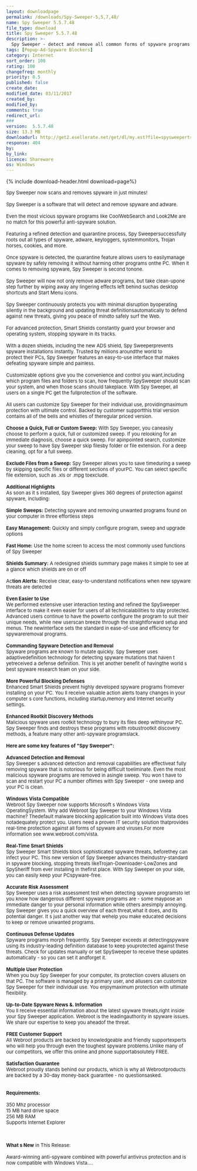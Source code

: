 ```yaml
---
layout: downloadpage
permalink: /downloads/Spy-Sweeper-5,5,7,48/
name: Spy Sweeper 5.5.7.48
file_type: download
title: Spy Sweeper 5.5.7.48
description: >-
  Spy Sweeper - detect and remove all common forms of spyware programs including Trojans, system monitors, keyloggers and adware
tags: [Popup-Ad-Spyware Blockers]
category: Internet
sort_order: 100
rating: 100
changefreq: monthly
priority: 0.5
published: false
create_date: 
modified_date: 03/11/2017
created_by: 
modified_by: 
comments: true
redirect_url: 
### 
version:  5.5.7.48
size: 13.3 MB
downloadurl: http://get2.esellerate.net/get/dl/my.est?file=spysweepertrialesellersetup_en.exe&sessionid=2657&via=ISAPI&a=WCWE8ENECJ0DARUH&b=gru4u3mnbaedgp55yg4uldnl
response: 404
by: 
by_link: 
licence: Shareware
os: Windows
---
```


{% include download-header.html download=page%}

<p style="fix-download-text !important">
<p><font size="2"><p>Spy Sweeper now scans and removes spyware in just minutes! <br />
<br />
Spy Sweeper is a software that will detect and remove spyware and adware.<br />
<br />
Even the most vicious spyware programs like CoolWebSearch and Look2Me are no match for this powerful anti-spyware solution.<br />
<br />
Featuring a refined detection and quarantine process, Spy Sweepersuccessfully roots out all types of spyware, adware, keyloggers, systemmonitors, Trojan horses, cookies, and more. <br />
<br />
Once spyware is detected, the quarantine feature allows users to easilymanage spyware by safely removing it without harming other programs onthe PC. When it comes to removing spyware, Spy Sweeper is second tonone. <br />
<br />
Spy Sweeper will now not only remove adware programs, but take clean-upone step further by wiping away any lingering effects left behind suchas desktop shortcuts and Start Menu icons. <br />
<br />
Spy Sweeper continuously protects you with minimal disruption byoperating silently in the background and updating threat definitionsautomatically to defend against new threats, giving you peace of mindto safely surf the Web.<br />
<br />
For advanced protection, Smart Shields constantly guard your browser and operating system, stopping spyware in its tracks. <br />
<br />
With a dozen shields, including the new ADS shield, Spy Sweeperprevents spyware installations instantly. Trusted by millions aroundthe world to<br />
protect their PCs, Spy Sweeper features an easy-to-use interface that makes defeating spyware simple and painless.<br />
<br />
Customizable options give you the convenience and control you want,including which program files and folders to scan, how frequently SpySweeper should scan your system, and when those scans should takeplace. With Spy Sweeper, all users on a single PC get the fullprotection of the software. <br />
<br />
All users can customize Spy Sweeper for their individual use, providingmaximum protection with ultimate control. Backed by customer supportthis trial version contains all of the bells and whistles of theregular priced version.<br />
<br />
<strong>Choose a Quick, Full or Custom Sweep:</strong> With Spy Sweeper, you caneasily choose to perform a quick, full or customized sweep. If you relooking for an immediate diagnosis, choose a quick sweep. For apinpointed search, customize your sweep to have Spy Sweeper skip filesby folder or file extension. For a deep cleaning, opt for a full sweep.<br />
<br />
<strong>Exclude Files from a Sweep:</strong> Spy Sweeper allows you to save timeduring a sweep by skipping specific files or different sections of yourPC. You can select specific file extension, such as .xls or .mpg toexclude.<br />
<br />
<strong>Additional Highlights</strong><br />
As soon as it s installed, Spy Sweeper gives 360 degrees of protection against spyware, including:<br />
<br />
<strong>Simple Sweeps:</strong> Detecting spyware and removing unwanted programs found on your computer in three effortless steps<br />
<br />
<strong>Easy Management:</strong> Quickly and simply configure program, sweep and upgrade options<br />
<br />
<strong>Fast Home:</strong> Use the home screen to access the most commonly used functions of Spy Sweeper<br />
<br />
<strong>Shields Summary:</strong> A redesigned shields summary page makes it simple to see at a glance which shields are on or off<br />
<br />
Ac<strong>tion Alerts:</strong> Receive clear, easy-to-understand notifications when new spyware threats are detected<br />
<br />
<strong>Even Easier to Use</strong><br />
We performed extensive user interaction testing and refined the SpySweeper interface to make it even easier for users of all technicalabilities to stay protected. Advanced users continue to have the powerto configure the program to suit their unique needs, while new userscan breeze through the straightforward setup and menus. The newinterface sets the standard in ease-of-use and efficiency for spywareremoval programs.<br />
<br />
<strong>Commanding Spyware Detection and Removal</strong><br />
Spyware programs are known to mutate quickly. Spy Sweeper uses adaptivedefinition technology for detecting spyware mutations that haven t yetreceived a defense definition. This is yet another benefit of havingthe world s best spyware research team on your side.<br />
<br />
<strong>More Powerful Blocking Defenses</strong><br />
Enhanced Smart Shields prevent highly developed spyware programs fromever installing on your PC. You ll receive valuable action alerts toany changes in your computer s core functions, including startup,memory and Internet security settings.<br />
<br />
<strong>Enhanced Rootkit Discovery Methods</strong><br />
Malicious spyware uses rootkit technology to bury its files deep withinyour PC. Spy Sweeper finds and destroys these programs with robustrootkit discovery methods, a feature many other anti-spyware programslack.<br />
<br />
<span><strong>Here are some key features of "Spy Sweeper":</strong></span><br />
<br />
<strong>Advanced Detection and Removal</strong><br />
Spy Sweeper s advanced detection and removal capabilities are effectiveat fully removing spyware that is notorious for being difficult toeliminate. Even the most malicious spyware programs are removed in asingle sweep. You won t have to scan and restart your PC a number oftimes with Spy Sweeper - one sweep and your PC is clean.<br />
<br />
<strong>Windows Vista Compatible</strong><br />
Webroot Spy Sweeper now supports Microsoft s Windows Vista OperatingSystem. Why add Webroot Spy Sweeper to your Windows Vista machine? Thedefault malware blocking application built into Windows Vista does notadequately protect you. Users need a proven IT security solution thatprovides real-time protection against all forms of spyware and viruses.For more information see www.webroot.com/vista.<br />
<br />
<strong>Real-Time Smart Shields</strong><br />
Spy Sweeper Smart Shields block sophisticated spyware threats, beforethey can infect your PC. This new version of Spy Sweeper advances theindustry-standard in spyware blocking, stopping threats likeTrojan-Downloader-LowZones and SpySheriff from ever installing in thefirst place. With Spy Sweeper on your side, you can easily keep your PCspyware-free.<br />
<br />
<strong>Accurate Risk Assessment</strong><br />
Spy Sweeper uses a risk assessment test when detecting spyware programsto let you know how dangerous different spyware programs are - some maypose an immediate danger to your personal information while others aresimply annoying. Spy Sweeper gives you a quick overview of each threat,what it does, and its potential danger. It s just another way that wehelp you make educated decisions to keep or remove unwanted programs.<br />
<br />
<strong>Continuous Defense Updates</strong><br />
Spyware programs morph frequently. Spy Sweeper exceeds at detectingspyware using its industry-leading definition database to keep youprotected against these threats. Check for updates manually or set SpySweeper to receive these updates automatically - so you can set it andforget it.<br />
<br />
<strong>Multiple User Protection</strong><br />
When you buy Spy Sweeper for your computer, its protection covers allusers on that PC. The software is managed by a primary user, and allusers can customize Spy Sweeper for their individual use. You enjoymaximum protection with ultimate flexibility.<br />
<br />
<strong>Up-to-Date Spyware News &amp;. Information</strong><br />
You ll receive essential information about the latest spyware threats,right inside your Spy Sweeper application. Webroot is the leadingauthority in spyware issues. We share our expertise to keep you aheadof the threat.<br />
<br />
<strong>FREE Customer Support</strong><br />
All Webroot products are backed by knowledgeable and friendly supportexperts who will help you through even the toughest spyware problems.Unlike many of our competitors, we offer this online and phone supportabsolutely FREE.<br />
<br />
<strong>Satisfaction Guarantee</strong><br />
Webroot proudly stands behind our products, which is why all Webrootproducts are backed by a 30-day money-back guarantee - no questionsasked.<br />
<br />
<br />
<span><strong>Requirements:</strong></span><br />
<br />
350 Mhz processor<br />
15 MB hard drive space<br />
256 MB RAM<br />
Supports Internet Explorer<br />
</p>
<div class="celltext_big"><br />
<br />
<strong>What s New</strong> in This Release:<br />
<br />
Award-winning anti-spyware combined with powerful antivirus protection and is now compatible with Windows Vista....</div></p></p>
